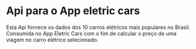 # Api para o App eletric cars
Esta Api fornece os dados dos 10 carros elétricos mais populares no Brasil. 
Consumida no App Eletric Cars com o fim de calcular o preço de uma viagem no carro elétrico selecionado.
